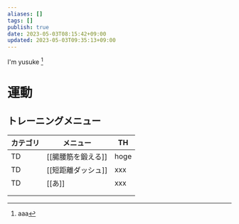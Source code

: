 ```yaml
---
aliases: []
tags: []
publish: true
date: 2023-05-03T08:15:42+09:00
updated: 2023-05-03T09:35:13+09:00
---
```


I'm yusuke [^1]



# 運動
## トレーニングメニュー
| カテゴリ | メニュー           | TH   |
| -------- | ------------------ | ---- |
| TD       | [[腸腰筋を鍛える]] | hoge |
| TD       | [[短距離ダッシュ]] | xxx  |
| TD       | [[あ]]             | xxx  |
|          |                    |      |
|          |                    |      |

[^1]: aaa